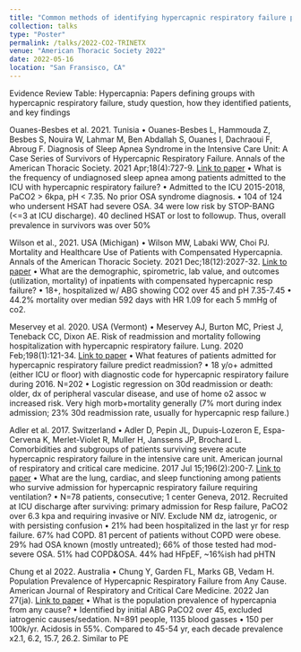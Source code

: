 ```yaml
---
title: "Common methods of identifying hypercapnic respiratory failure produce meaningfully different cohorts. Brian W Locke, Krishna M Sundar, Jeanette Brown, Ramkiran Gouripeddi."
collection: talks
type: "Poster"
permalink: /talks/2022-CO2-TRINETX
venue: "American Thoracic Society 2022"
date: 2022-05-16
location: "San Fransisco, CA"
---
```


Evidence Review Table: Hypercapnia: Papers defining groups with hypercapnic respiratory failure, study question, how they identified patients, and key findings

Ouanes-Besbes et al. 2021. Tunisia
•	Ouanes-Besbes L, Hammouda Z, Besbes S, Nouira W, Lahmar M, Ben Abdallah S, Ouanes I, Dachraoui F, Abroug F. Diagnosis of Sleep Apnea Syndrome in the Intensive Care Unit: A Case Series of Survivors of Hypercapnic Respiratory Failure. Annals of the American Thoracic Society. 2021 Apr;18(4):727-9. [Link to paper](https://www.atsjournals.org/doi/full/10.1513/AnnalsATS.202005-425RL)
•	What is the frequency of undiagnosed sleep apnea among patients admitted to the ICU with hypercapnic respiratory failure?
•	Admitted to the ICU 2015-2018, PaCO2 > 6kpa, pH < 7.35. No prior OSA syndrome diagnosis.
•	104 of 124 who undersent HSAT had severe OSA. 34 were low risk by STOP-BANG (<=3 at ICU discharge). 40 declined HSAT or lost to followup. Thus, overall prevalence in survivors was over 50%

Wilson et al., 2021. USA (Michigan)
•	Wilson MW, Labaki WW, Choi PJ. Mortality and Healthcare Use of Patients with Compensated Hypercapnia. Annals of the American Thoracic Society. 2021 Dec;18(12):2027-32. [Link to paper](https://www.atsjournals.org/doi/abs/10.1513/AnnalsATS.202009-1197OC)
•	What are the demographic, spirometric, lab value, and outcomes (utilization, mortality) of inpatients with compensated hypercapnic resp failure?
•	18+, hospitalized w/ ABG showing CO2 over 45 and pH 7.35-7.45
•	44.2% mortality over median 592 days with HR 1.09 for each 5 mmHg of co2.


Meservey et al. 2020. USA (Vermont)
•	Meservey AJ, Burton MC, Priest J, Teneback CC, Dixon AE. Risk of readmission and mortality following hospitalization with hypercapnic respiratory failure. Lung. 2020 Feb;198(1):121-34. [Link to paper](https://link.springer.com/article/10.1007/s00408-019-00300-w)
•	What features of patients admitted for hypercapnic respiratory failure predict readmission?
•	18 y/o+ admitted (either ICU or floor) with diagnostic code for hypercapnic respiratory failure during 2016. N=202
•	Logistic regression on 30d readmission or death: older, dx of peripheral vascular disease, and use of home o2 assoc w increased risk. Very high morb+mortality generally (7% mort during index admission; 23% 30d readmission rate, usually for hypercapnic resp failure.)

Adler et al. 2017. Switzerland
•	Adler D, Pepin JL, Dupuis-Lozeron E, Espa-Cervena K, Merlet-Violet R, Muller H, Janssens JP, Brochard L. Comorbidities and subgroups of patients surviving severe acute hypercapnic respiratory failure in the intensive care unit. American journal of respiratory and critical care medicine. 2017 Jul 15;196(2):200-7. [Link to paper](https://www.atsjournals.org/doi/10.1164/rccm.201608-1666OC)
•	What are the lung, cardiac, and sleep functioning among patients who survive admission for hypercapnic respiratory failure requiring ventilation?
•	N=78 patients, consecutive; 1 center Geneva, 2012. Recruited at ICU discharge after surviving: primary admission for Resp failure, PaCO2 over 6.3 kpa and requiring invasive or NIV. Exclude NM dz, iatrogenic, or with persisting confusion
•	21% had been hospitalized in the last yr for resp failure. 67% had COPD. 81 percent of patients without COPD were obese. 29% had OSA known (mostly untreated); 66% of those tested had mod-severe OSA. 51% had COPD&OSA. 44% had HFpEF, ~16%ish had pHTN

Chung et al 2022. Australia
•	Chung Y, Garden FL, Marks GB, Vedam H. Population Prevalence of Hypercapnic Respiratory Failure from Any Cause. American Journal of Respiratory and Critical Care Medicine. 2022 Jan 27(ja). [Link to paper](https://www.atsjournals.org/doi/abs/10.1164/rccm.202108-1912LE)
•	What is the population prevalence of hypercapnia from any cause?
•	Identified by initial ABG PaCO2 over 45, excluded iatrogenic causes/sedation. N=891 people, 1135 blood gasses
•	150 per 100k/yr. Acidosis in 55%. Compared to 45-54 yr, each decade prevalence x2.1, 6.2, 15.7, 26.2. Similar to PE

